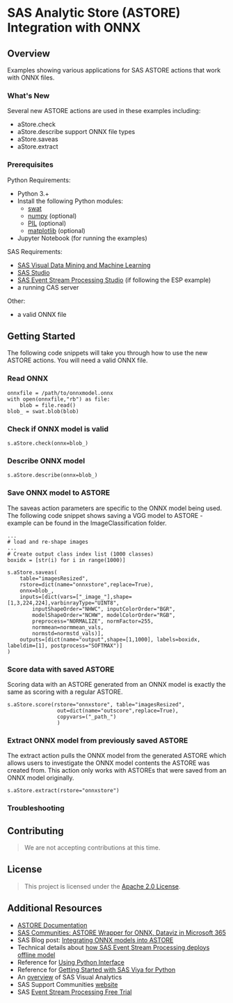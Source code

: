# SAS Analytic Store (ASTORE) Integration with ONNX

## Overview

Examples showing various applications for SAS ASTORE actions that work with ONNX files. 

### What's New

Several new ASTORE actions are used in these examples including:  
- aStore.check  
- aStore.describe support ONNX file types  
- aStore.saveas  
- aStore.extract 
 

### Prerequisites

Python Requirements:
- Python 3.+  
- Install the following Python modules:  
    - [swat](https://sassoftware.github.io/python-swat/install.html) 
    - [numpy](https://numpy.org/install/) (optional)
    - [PIL](https://pillow.readthedocs.io/en/stable/installation.html) (optional)
    - [matplotlib](https://matplotlib.org/stable/users/getting_started/index.html#installation-quick-start) (optional)
- Jupyter Notebook (for running the examples)
 

SAS Requirements:
- [SAS Visual Data Mining and Machine Learning](https://support.sas.com/en/software/visual-data-mining-and-machine-learning-support.html#documentation)
- [SAS Studio](https://support.sas.com/en/software/studio-support.html#documentation)
- [SAS Event Stream Processing Studio](https://support.sas.com/en/software/event-stream-processing-support.html#documentation) (if following the ESP example)
- a running CAS server
 


Other:
- a valid ONNX file

## Getting Started

The following code snippets will take you through how to use the new ASTORE actions. You will need a valid ONNX file. 

### Read ONNX
```
onnxfile = /path/to/onnxmodel.onnx
with open(onnxfile,"rb") as file:
    blob = file.read()
blob_ = swat.blob(blob)

```
### Check if ONNX model is valid
```
s.aStore.check(onnx=blob_)
```

### Describe ONNX model
```
s.aStore.describe(onnx=blob_)
```

### Save ONNX model to ASTORE
The saveas action parameters are specific to the ONNX model being used. The following code snippet shows saving a VGG model to ASTORE - example can be found in the ImageClassification folder. 
```
...
# load and re-shape images
...
# Create output class index list (1000 classes)
boxidx = [str(i) for i in range(1000)] 

s.aStore.saveas(
    table="imagesResized",
    rstore=dict(name="onnxstore",replace=True),
    onnx=blob_,
    inputs=[dict(vars=["_image_"],shape=[1,3,224,224],varbinrayType="UINT8",
        inputShapeOrder="NHWC", inputColorOrder="BGR",
        modelShapeOrder="NCHW", modelColorOrder="RGB",
        preprocess="NORMALIZE", normFactor=255,
        normmean=normmean_vals,
        normstd=normstd_vals)],
    outputs=[dict(name="output",shape=[1,1000], labels=boxidx, labeldim=[1], postprocess="SOFTMAX")]
)
```
### Score data with saved ASTORE
Scoring data with an ASTORE generated from an ONNX model is exactly the same as scoring with a regular ASTORE.
```
s.aStore.score(rstore="onnxstore", table="imagesResized",
                out=dict(name="outscore",replace=True),
                copyvars=("_path_")
                )
```

### Extract ONNX model from previously saved ASTORE
The extract action pulls the ONNX model from the generated ASTORE which allows users to investigate the ONNX model contents the ASTORE was created from. This action only works with ASTOREs that were saved from an ONNX model originally.
```
s.aStore.extract(rstore="onnxstore")
```

### Troubleshooting


## Contributing

> We are not accepting contributions at this time.


## License

> This project is licensed under the [Apache 2.0 License](LICENSE).

## Additional Resources

* [ASTORE Documentation](https://go.documentation.sas.com/doc/en/pgmsascdc/v_018/casactml/casactml_astore_toc.htm)  
* [SAS Communities: ASTORE Wrapper for ONNX, Dataviz in Microsoft 365](https://communities.sas.com/t5/SAS-Community-Events/ASTORE-Wrapper-for-ONNX-Dataviz-in-Microsoft-365-SAS-Viya-2021-1/ev-p/780472)  
* SAS Blog post: [Integrating ONNX models into ASTORE](https://blogs.sas.com/content/subconsciousmusings/2022/01/24/integrating-onnx-models-into-astore/)
* Technical details about [how SAS Event Stream Processing deploys offline model](https://go.documentation.sas.com/?cdcId=espcdc&cdcVersion=6.2&docsetId=espan&docsetTarget=p0wmfh8n175cvmn14z6iamhb8zfk.htm&locale=en)
* Reference for [Using Python Interface](https://go.documentation.sas.com/?cdcId=espcdc&cdcVersion=6.2&docsetId=espmdlpython&docsetTarget=titlepage.htm&locale=en)
* Reference for [Getting Started with SAS Viya for Python](https://go.documentation.sas.com/?cdcId=pgmsascdc&cdcVersion=9.4_3.5&docsetId=caspg3&docsetTarget=titlepage.htm&locale=en)
* An [overview](https://support.sas.com/en/software/visual-analytics-support.html#documentation) of SAS Visual Analytics
* SAS Support Communities [website](https://communities.sas.com/)
* SAS [Event Stream Processing Free Trial](https://www.sas.com/en_us/software/event-stream-processing.html)
